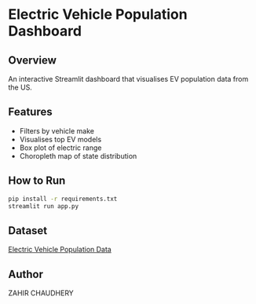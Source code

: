 
# Electric Vehicle Population Dashboard

## Overview
An interactive Streamlit dashboard that visualises EV population data from the US.

## Features
- Filters by vehicle make
- Visualises top EV models
- Box plot of electric range
- Choropleth map of state distribution

## How to Run
```bash
pip install -r requirements.txt
streamlit run app.py
```

## Dataset
[Electric Vehicle Population Data](https://catalog.data.gov/dataset/electric-vehicle-population-data)

## Author
ZAHIR CHAUDHERY

